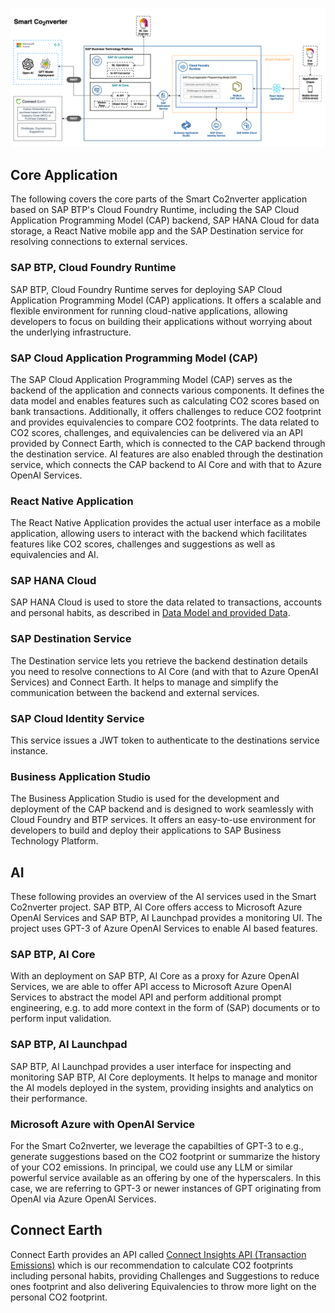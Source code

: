 ![architecture](./assets/architecture.png)

## **Core Application**

The following covers the core parts of the Smart Co2nverter application based on SAP BTP's Cloud Foundry Runtime, including the SAP Cloud Application Programming Model (CAP) backend, SAP HANA Cloud for data storage, a React Native mobile app and the SAP Destination service for resolving connections to external services.

### SAP BTP, Cloud Foundry Runtime

SAP BTP, Cloud Foundry Runtime serves for deploying SAP Cloud Application Programming Model (CAP) applications. It offers a scalable and flexible environment for running cloud-native applications, allowing developers to focus on building their applications without worrying about the underlying infrastructure.

### SAP Cloud Application Programming Model (CAP)

The SAP Cloud Application Programming Model (CAP) serves as the backend of the application and connects various components. It defines the data model and enables features such as calculating CO2 scores based on bank transactions. Additionally, it offers challenges to reduce CO2 footprint and provides equivalencies to compare CO2 footprints. The data related to CO2 scores, challenges, and equivalencies can be delivered via an API provided by Connect Earth, which is connected to the CAP backend through the destination service. AI features are also enabled through the destination service, which connects the CAP backend to AI Core and with that to Azure OpenAI Services.

### React Native Application

The React Native Application provides the actual user interface as a mobile application, allowing users to interact with the backend which facilitates features like CO2 scores, challenges and suggestions as well as equivalencies and AI.

### SAP HANA Cloud

SAP HANA Cloud is used to store the data related to transactions, accounts and personal habits, as described in [Data Model and provided Data](./03-application/02-data-model.md).

### SAP Destination Service

The Destination service lets you retrieve the backend destination details you need to resolve connections to AI Core (and with that to Azure OpenAI Services) and Connect Earth. It helps to manage and simplify the communication between the backend and external services.

### SAP Cloud Identity Service

This service issues a JWT token to authenticate to the destinations service instance.

### Business Application Studio

The Business Application Studio is used for the development and deployment of the CAP backend and is designed to work seamlessly with Cloud Foundry and BTP services. It offers an easy-to-use environment for developers to build and deploy their applications to SAP Business Technology Platform.

## **AI**

These following provides an overview of the AI services used in the Smart Co2nverter project. SAP BTP, AI Core offers access to Microsoft Azure OpenAI Services and SAP BTP, AI Launchpad provides a monitoring UI. The project uses GPT-3 of Azure OpenAI Services to enable AI based features.

### SAP BTP, AI Core

With an deployment on SAP BTP, AI Core as a proxy for Azure OpenAI Services, we are able to offer API access to Microsoft Azure OpenAI Services to abstract the model API and perform additional prompt engineering, e.g. to add more context in the form of (SAP) documents or to perform input validation.

### SAP BTP, AI Launchpad

SAP BTP, AI Launchpad provides a user interface for inspecting and monitoring SAP BTP, AI Core deployments. It helps to manage and monitor the AI models deployed in the system, providing insights and analytics on their performance.

### Microsoft Azure with OpenAI Service

For the Smart Co2nverter, we leverage the capabilties of GPT-3 to e.g., generate suggestions based on the CO2 footprint or summarize the history of your CO2 emissions. In principal, we could use any LLM or similar powerful service available as an offering by one of the hyperscalers. In this case, we are referring to GPT-3 or newer instances of GPT originating from OpenAI via Azure OpenAI Services.

## **Connect Earth**

Connect Earth provides an API called [Connect Insights API (Transaction Emissions)](https://docs.connect.earth/?id=-nbsp-connect-insights-transaction-emissions) which is our recommendation to calculate CO2 footprints including personal habits, providing Challenges and Suggestions to reduce ones footprint and also delivering Equivalencies to throw more light on the personal CO2 footprint.
